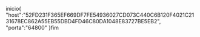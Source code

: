 inicio{
"host":"52FD231F365EF669DF7FE54936027CD073C440C6B120F4021C2131678EC862A55EB55DBD4FD46C80DA1048E83727BE5EB2",
"porta":"64800"
}fim
